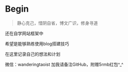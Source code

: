 # Begin
> 静心克己，惜阴自省，博文广识，修身寻道

还在自学网站框架中<!--commit: f951075d9b739d26b42472431995fa68d08796aa-->

希望是能够熟练使用blog搭建技巧<!--commit: f951075d9b739d26b42472431995fa68d08796aa-->

在这里记录自己的想法和计划<!--commit: f951075d9b739d26b42472431995fa68d08796aa-->

微信：wanderingtaoist 加我请备注GitHub，附赠5rmb红包^_^<!--commit: f951075d9b739d26b42472431995fa68d08796aa-->


